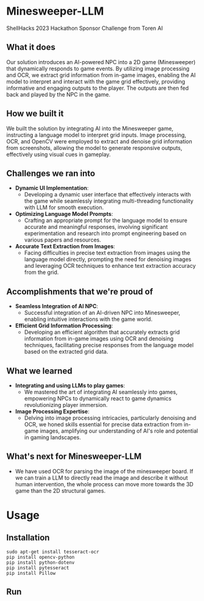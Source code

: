 # Minesweeper-LLM
ShellHacks 2023 Hackathon Sponsor Challenge from Toren AI

## What it does
Our solution introduces an AI-powered NPC into a 2D game (Minesweeper) that dynamically responds to game events. By utilizing image processing and OCR, we extract grid information from in-game images, enabling the AI model to interpret and interact with the game grid effectively, providing informative and engaging outputs to the player. The outputs are then fed back and played by the NPC in the game.

## How we built it
We built the solution by integrating AI into the Minesweeper game, instructing a language model to interpret grid inputs. Image processing, OCR, and OpenCV were employed to extract and denoise grid information from screenshots, allowing the model to generate responsive outputs, effectively using visual cues in gameplay.

## Challenges we ran into
- **Dynamic UI Implementation**:
  - Developing a dynamic user interface that effectively interacts with the game while seamlessly integrating multi-threading functionality with LLM for smooth execution.
- **Optimizing Language Model Prompts**:
  - Crafting an appropriate prompt for the language model to ensure accurate and meaningful responses, involving significant experimentation and research into prompt engineering based on various papers and resources.
- **Accurate Text Extraction from Images**:
  - Facing difficulties in precise text extraction from images using the language model directly, prompting the need for denoising images and leveraging OCR techniques to enhance text extraction accuracy from the grid.

## Accomplishments that we're proud of
- **Seamless Integration of AI NPC**:
  - Successful integration of an AI-driven NPC into Minesweeper, enabling intuitive interactions with the game world.
- **Efficient Grid Information Processing**:
  - Developing an efficient algorithm that accurately extracts grid information from in-game images using OCR and denoising techniques, facilitating precise responses from the language model based on the extracted grid data.

## What we learned
- **Integrating and using LLMs to play games**:
  - We mastered the art of integrating AI seamlessly into games, empowering NPCs to dynamically react to game dynamics revolutionizing player immersion.
- **Image Processing Expertise**:
  - Delving into image processing intricacies, particularly denoising and OCR, we honed skills essential for precise data extraction from in-game images, amplifying our understanding of AI's role and potential in gaming landscapes.

## What's next for Minesweeper-LLM
- We have used OCR for parsing the image of the minesweeper board. If we can train a LLM to directly read the image and describe it without human intervention, the whole process can move more towards the 3D game than the 2D structural games.

# Usage
## Installation
```sudo apt install python3-tk
sudo apt-get install tesseract-ocr
pip install opencv-python
pip install python-dotenv
pip install pytesseract
pip install Pillow
```
## Run
```python gui.py
```

